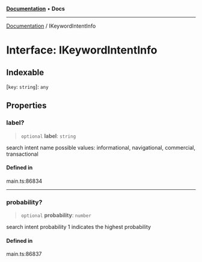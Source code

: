 [**Documentation**](../README.md) • **Docs**

***

[Documentation](../globals.md) / IKeywordIntentInfo

# Interface: IKeywordIntentInfo

## Indexable

 \[`key`: `string`\]: `any`

## Properties

### label?

> `optional` **label**: `string`

search intent name
possible values: informational, navigational, commercial, transactional

#### Defined in

main.ts:86834

***

### probability?

> `optional` **probability**: `number`

search intent probability
1 indicates the highest probability

#### Defined in

main.ts:86837
